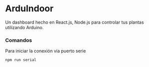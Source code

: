 # ArduIndoor

Un dashboard hecho en React.js, Node.js para controlar tus plantas utilizando Arduino.

### Comandos
Para iniciar la conexión vía puerto serie
```
npm run serial
```